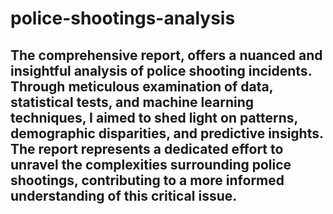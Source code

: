 # police-shootings-analysis
## The comprehensive report, offers a nuanced and insightful analysis of police shooting incidents. Through meticulous examination of data, statistical tests, and machine learning techniques, I aimed to shed light on patterns, demographic disparities, and predictive insights. The report represents a dedicated effort to unravel the complexities surrounding police shootings, contributing to a more informed understanding of this critical issue. 
